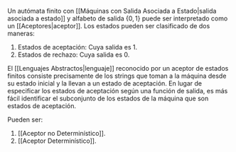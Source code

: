 Un autómata finito con [[Máquinas con Salida Asociada a Estado|salida asociada a estado]] y alfabeto de salida $\{0,1\}$ puede ser interpretado como un [[Aceptores|aceptor]].
Los estados pueden ser clasificado de dos maneras:
1. Estados de aceptación: Cuya salida es 1.
2. Estados de rechazo: Cuya salida es 0.

El [[Lenguajes Abstractos|lenguaje]] reconocido por un aceptor de estados finitos consiste precisamente de los strings que toman a la máquina desde su estado inicial y la llevan a un estado de aceptación. En lugar de especificar los estados de aceptación según una función de salida, es más fácil identificar el subconjunto de los estados de la máquina que son estados de aceptación.

Pueden ser:
1. [[Aceptor no Determinístico]].
2. [[Aceptor Determinístico]].
